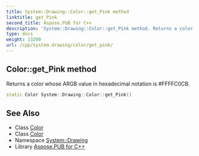 ```yaml
---
title: System::Drawing::Color::get_Pink method
linktitle: get_Pink
second_title: Aspose.PUB for C++
description: 'System::Drawing::Color::get_Pink method. Returns a color whose ARGB value in hexadecimal notation is #FFFFC0CB in C++.'
type: docs
weight: 13200
url: /cpp/system.drawing/color/get_pink/
---
```

## Color::get_Pink method


Returns a color whose ARGB value in hexadecimal notation is #FFFFC0CB.

```cpp
static Color System::Drawing::Color::get_Pink()
```

## See Also

* Class [Color](../)
* Class [Color](../)
* Namespace [System::Drawing](../../)
* Library [Aspose.PUB for C++](../../../)
